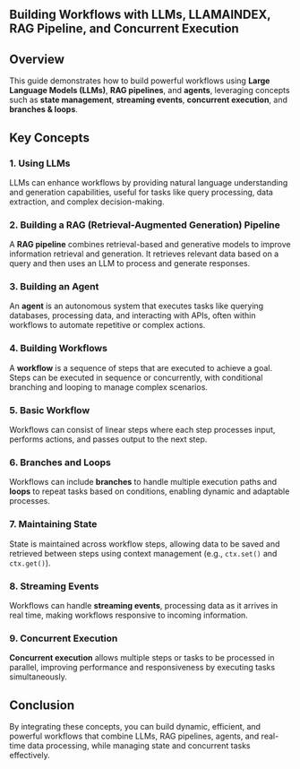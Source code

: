 ## Building Workflows with LLMs, LLAMAINDEX, RAG Pipeline, and Concurrent Execution

## Overview

This guide demonstrates how to build powerful workflows using **Large Language Models (LLMs)**, **RAG pipelines**, and **agents**, leveraging concepts such as **state management**, **streaming events**, **concurrent execution**, and **branches & loops**.

## Key Concepts

### 1. **Using LLMs**
LLMs can enhance workflows by providing natural language understanding and generation capabilities, useful for tasks like query processing, data extraction, and complex decision-making.

### 2. **Building a RAG (Retrieval-Augmented Generation) Pipeline**
A **RAG pipeline** combines retrieval-based and generative models to improve information retrieval and generation. It retrieves relevant data based on a query and then uses an LLM to process and generate responses.

### 3. **Building an Agent**
An **agent** is an autonomous system that executes tasks like querying databases, processing data, and interacting with APIs, often within workflows to automate repetitive or complex actions.

### 4. **Building Workflows**
A **workflow** is a sequence of steps that are executed to achieve a goal. Steps can be executed in sequence or concurrently, with conditional branching and looping to manage complex scenarios.

### 5. **Basic Workflow**
Workflows can consist of linear steps where each step processes input, performs actions, and passes output to the next step.

### 6. **Branches and Loops**
Workflows can include **branches** to handle multiple execution paths and **loops** to repeat tasks based on conditions, enabling dynamic and adaptable processes.

### 7. **Maintaining State**
State is maintained across workflow steps, allowing data to be saved and retrieved between steps using context management (e.g., `ctx.set()` and `ctx.get()`).

### 8. **Streaming Events**
Workflows can handle **streaming events**, processing data as it arrives in real time, making workflows responsive to incoming information.

### 9. **Concurrent Execution**
**Concurrent execution** allows multiple steps or tasks to be processed in parallel, improving performance and responsiveness by executing tasks simultaneously.

## Conclusion

By integrating these concepts, you can build dynamic, efficient, and powerful workflows that combine LLMs, RAG pipelines, agents, and real-time data processing, while managing state and concurrent tasks effectively.
